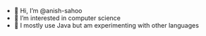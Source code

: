 - 👋 Hi, I’m @anish-sahoo
- 👀 I’m interested in computer science
- 🌱 I mostly use Java but am experimenting with other languages

<!---
anish-sahoo/anish-sahoo is a ✨ special ✨ repository because its `README.md` (this file) appears on your GitHub profile.
You can click the Preview link to take a look at your changes.
--->
